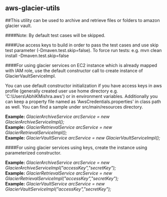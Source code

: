 ## aws-glacier-utils
##This utility can be used to archive and retrieve files or folders to amazon glacier vault.

####Note: By default test cases will be skipped. 

####Use access keys to build in order to pass the test cases and use skip test parameter (-Dmaven.test.skip=false). To force run tests: e.g. mvn clean install -Dmaven.test.skip=false


####For using glacier services on EC2 instance which is already mapped with IAM role, use the default constructor call to create instance of GlacierVaultServiceImpl. 

You can use default constructor initialization if you have access keys in aws profile 
(generally created user use home directory e.g. 'C:\Users\AbhiKMishra\.aws') or in environment variables. Additionally you can keep a property file named as 'AwsCredentials.properties' in class path as well. You can find a sample under src/main/resources directory.

**Example:** *GlacierArchiveService arcService = new GlacierArchiveServiceImpl();*  
**Example:** *GlacierRetrievalService arcService = new GlacierRetrievalServiceImpl();*  
**Example:** *GlacierVaultService arcService = new GlacierVaultServiceImpl();*

####For using glacier services using keys, create the instance using parameterized constructor. 


**Example:** *GlacierArchiveService arcService = new GlacierArchiveServiceImpl("accessKey","secretKey");*  
**Example:** *GlacierRetrievalService arcService = new GlacierRetrievalServiceImpl("accessKey","secretKey");*  
**Example:** *GlacierVaultService arcService = new GlacierVaultServiceImpl("accessKey","secretKey");*
